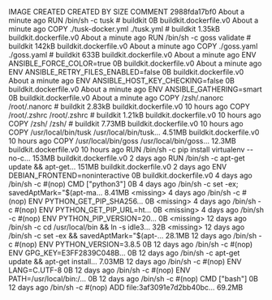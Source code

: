 IMAGE               CREATED              CREATED BY                                      SIZE                COMMENT
2988fda17bf0        About a minute ago   RUN /bin/sh -c tusk # buildkit                  0B                  buildkit.dockerfile.v0
<missing>           About a minute ago   COPY ./tusk-docker.yml ./tusk.yml # buildkit    1.35kB              buildkit.dockerfile.v0
<missing>           About a minute ago   RUN /bin/sh -c goss validate # buildkit         142kB               buildkit.dockerfile.v0
<missing>           About a minute ago   COPY ./goss.yaml ./goss.yaml # buildkit         633B                buildkit.dockerfile.v0
<missing>           About a minute ago   ENV ANSIBLE_FORCE_COLOR=true                    0B                  buildkit.dockerfile.v0
<missing>           About a minute ago   ENV ANSIBLE_RETRY_FILES_ENABLED=false           0B                  buildkit.dockerfile.v0
<missing>           About a minute ago   ENV ANSIBLE_HOST_KEY_CHECKING=false             0B                  buildkit.dockerfile.v0
<missing>           About a minute ago   ENV ANSIBLE_GATHERING=smart                     0B                  buildkit.dockerfile.v0
<missing>           About a minute ago   COPY /zsh/.nanorc /root/.nanorc # buildkit      2.83kB              buildkit.dockerfile.v0
<missing>           10 hours ago         COPY /root/.zshrc /root/.zshrc # buildkit       1.21kB              buildkit.dockerfile.v0
<missing>           10 hours ago         COPY /zsh/ /zsh/ # buildkit                     7.73MB              buildkit.dockerfile.v0
<missing>           10 hours ago         COPY /usr/local/bin/tusk /usr/local/bin/tusk…   4.51MB              buildkit.dockerfile.v0
<missing>           10 hours ago         COPY /usr/local/bin/goss /usr/local/bin/goss…   12.3MB              buildkit.dockerfile.v0
<missing>           10 hours ago         RUN /bin/sh -c pip install virtualenv --no-c…   153MB               buildkit.dockerfile.v0
<missing>           2 days ago           RUN /bin/sh -c apt-get update     && apt-get…   151MB               buildkit.dockerfile.v0
<missing>           2 days ago           ENV DEBIAN_FRONTEND=noninteractive              0B                  buildkit.dockerfile.v0
<missing>           4 days ago           /bin/sh -c #(nop)  CMD ["python3"]              0B
<missing>           4 days ago           /bin/sh -c set -ex;   savedAptMark="$(apt-ma…   8.41MB
<missing>           4 days ago           /bin/sh -c #(nop)  ENV PYTHON_GET_PIP_SHA256…   0B
<missing>           4 days ago           /bin/sh -c #(nop)  ENV PYTHON_GET_PIP_URL=ht…   0B
<missing>           4 days ago           /bin/sh -c #(nop)  ENV PYTHON_PIP_VERSION=20…   0B
<missing>           12 days ago          /bin/sh -c cd /usr/local/bin  && ln -s idle3…   32B
<missing>           12 days ago          /bin/sh -c set -ex   && savedAptMark="$(apt-…   28.1MB
<missing>           12 days ago          /bin/sh -c #(nop)  ENV PYTHON_VERSION=3.8.5     0B
<missing>           12 days ago          /bin/sh -c #(nop)  ENV GPG_KEY=E3FF2839C048B…   0B
<missing>           12 days ago          /bin/sh -c apt-get update && apt-get install…   7.03MB
<missing>           12 days ago          /bin/sh -c #(nop)  ENV LANG=C.UTF-8             0B
<missing>           12 days ago          /bin/sh -c #(nop)  ENV PATH=/usr/local/bin:/…   0B
<missing>           12 days ago          /bin/sh -c #(nop)  CMD ["bash"]                 0B
<missing>           12 days ago          /bin/sh -c #(nop) ADD file:3af3091e7d2bb40bc…   69.2MB

